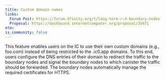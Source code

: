 ```yaml
---
title: Custom domain names
links:
  Forum Post: https://forum.dfinity.org/t/long-term-r-d-boundary-nodes-proposal/9401
  Proposal: https://dashboard.internetcomputer.org/proposal/35671
eta:
is_community: false
---
```


This feature enables users on the IC to use their own custom domains (e.g., foo.com) instead of being restricted to the <canister id>.ic0.app domains. To this end, users configure the DNS entries of their domain to redirect the traffic to the boundary nodes and signal the boundary nodes to which canister the traffic should be forwarded. The boundary nodes automatically manage the required certificates for HTTPS.
